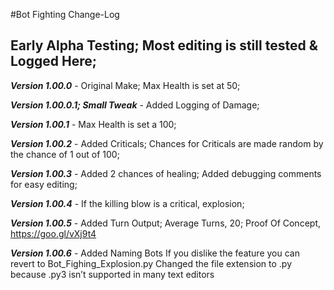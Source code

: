 #Bot Fighting Change-Log

## Early Alpha Testing; Most editing is still tested & Logged Here;

***Version 1.00.0*** -
 Original Make;
 Max Health is set at 50;

***Version 1.00.0.1; Small Tweak*** -
 Added Logging of Damage;

***Version 1.00.1*** -
 Max Health is set a 100;

***Version 1.00.2*** -
 Added Criticals;
 Chances for Criticals are made random by the chance of 1 out of 100;

***Version 1.00.3*** -
 Added 2 chances of healing;
 Added debugging comments for easy editing;

***Version 1.00.4*** -
 If the killing blow is a critical, explosion;

***Version 1.00.5*** -
 Added Turn Output; Average Turns, 20; Proof Of Concept, https://goo.gl/vXj9t4

***Version 1.00.6*** -
 Added Naming Bots
 If you dislike the feature you can revert to Bot\_Fighing\_Explosion.py
 Changed the file extension to .py because .py3 isn’t supported in many text editors